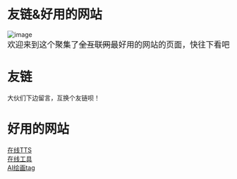 # 友链&好用的网站

![image](https://cdn.staticaly.com/gh/qwangqq/Hugo_images@main/image.7e04sv4vdic0.webp)  
<font size=4>欢迎来到这个聚集了~~全互联网~~最好用的网站的页面，快往下看吧</font>  

# 友链
大伙们下边留言，互换个友链呗！  

# 好用的网站
[在线TTS](https://www.text-to-speech.cn/)  
[在线工具](https://tool.lu/)  
[AI绘画tag](https://tags.novelai.dev/)  

